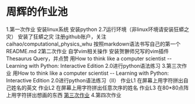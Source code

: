 # 周辉的作业池
1.第一次作业
安装linux系统
安装python 2.7运行环境（非linux环境请安装狂蟒之灾）
安装了狂蟒之灾
注册github账户，关注caihao/computational_physics_whu
按照markdown语法书写自己的第一个README.md
2第二次作业
自学vim相关操作
安装贺翀师兄写的vim插件Thesaurus Query，并点赞
用How to think like a computer scientist -- Learning with Python: Interactive Edition 2.0进行python语法练习
3.第三次作业
用How to think like a computer scientist -- Learning with Python: Interactive Edition 2.0进行python语法练习（II）
作业L1 在屏幕上用字符拼出自己姓名的英文
作业L2 在屏幕上用字符拼出任意次序的姓名
作业L3 在80*80点阵上用字符拼出想画的东西
[第三次作业](https://github.com/xiaoxiaohui123/computationalphysics_N2013301020171/blob/master/new%202.py)
4.第四次作业
